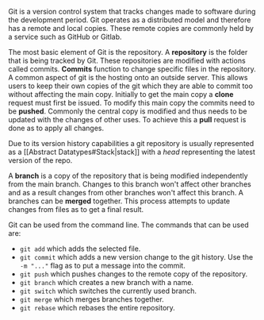 Git is a version control system that tracks changes made to software during the development period. Git operates as a distributed model and therefore has a remote and local copies. These remote copies are commonly held by a service such as GitHub or Gitlab.

The most basic element of Git is the repository. A **repository** is the folder that is being tracked by Git. These repositories are modified with actions called commits. **Commits** function to change specific files in the repository. A common aspect of git is the hosting onto an outside server. This allows users to keep their own copies of the git which they are able to commit too without affecting the main copy. Initially to get the main copy a **clone** request must first be issued. To modify this main copy the commits need to be **pushed**. Commonly the central copy is modified and thus needs to be updated with the changes of other uses. To achieve this a **pull** request is done as to apply all changes.

Due to its version history capabilities a git repository is usually represented as a [[Abstract Datatypes#Stack|stack]] with a *head* representing the latest version of the repo.

A **branch** is a copy of the repository that is being modified independently from the main branch. Changes to this branch won't affect other branches and as a result changes from other branches won't affect this branch. A branches can be **merged** together. This process attempts to update changes from files as to get a final result.

Git can be used from the command line. The commands that can be used are:
- `git add` which adds the selected file.
- `git commit` which adds a new version change to the git history. Use the `-m "..."` flag as to put a message into the commit.
- `git push` which pushes changes to the remote copy of the repository.
- `git branch` which creates a new branch with a name.
- `git switch` which switches the currently used branch.
- `git merge` which merges branches together.
- `git rebase` which rebases the entire repository.
